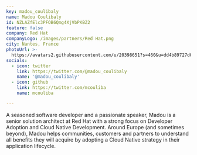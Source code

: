 ```yaml
---
key: madou_coulibaly
name: Madou Coulibaly
id: NZLAZfElc3PFOB6Qmg4XjVbPKBZ2
feature: false
company: Red Hat
companyLogo: /images/partners/Red Hat.png
city: Nantes, France
photoUrl: >-
  https://avatars2.githubusercontent.com/u/20398651?s=460&u=dd4b89727d05da46cd53e4a809bb67173d25a9ce&v=4
socials:
  - icon: twitter
    link: https://twitter.com/@madou_coulibaly
    name: '@madou_coulibaly'
  - icon: github
    link: https://twitter.com/mcouliba
    name: mcouliba

---
```


A seasoned software developer and a passionate speaker, Madou is a senior solution architect at Red Hat with a strong focus on Developer Adoption and Cloud Native Development. 
Around Europe (and sometimes beyond), Madou helps communities, customers and partners to understand all benefits they will acquire by adopting a Cloud Native strategy in their application lifecycle.
